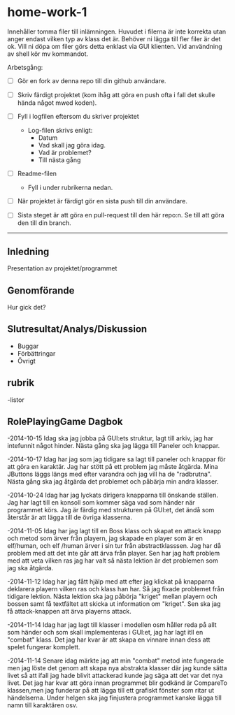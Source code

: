 ﻿home-work-1
===========

Innehåller tomma filer till inlämningen. Huvudet i filerna är inte korrekta utan anger endast vilken typ av klass det är. Behöver ni lägga till fler filer är det ok. Vill ni döpa om filer görs detta enklast via GUI klienten. Vid användning av shell kör mv kommandot.

Arbetsgång:

- [ ] Gör en fork av denna repo till din github användare.
- [ ] Skriv färdigt projektet (kom ihåg att göra en push ofta i fall det skulle hända något mwed koden).
- [ ] Fyll i logfilen eftersom du skriver projektet
    - Log-filen skrivs enligt:
        - Datum
        - Vad skall jag göra idag.
        - Vad är problemet?
        - Till nästa gång
- [ ] Readme-filen
     - Fyll i under rubrikerna nedan.
- [ ] När projektet är färdigt gör en sista push till din användare.
- [ ] Sista steget är att göra en pull-request till den här repo:n. Se till att göra den till din branch.


---


Inledning
---

Presentation av projektet/programmet


Genomförande
---

Hur gick det?


Slutresultat/Analys/Diskussion
---

- Buggar
- Förbättringar
- Övrigt

rubrik
---

-listor

RolePlayingGame Dagbok
---
-2014-10-15 Idag ska jag jobba på GUI:ets struktur, lagt till arkiv,
jag har intefunnit något hinder.
 Nästa gång ska jag lägga till Paneler och knappar.

-2014-10-17 Idag har jag som jag tidigare sa lagt till paneler och knappar för
att göra en karaktär. Jag har stött på ett problem jag måste åtgärda. Mina JButtons
läggs längs med efter varandra och jag vill ha de "radbrutna". Nästa gång ska jag
åtgärda det problemet och påbärja min andra klasser.

-2014-10-24 Idag har jag lyckats dirigera knapparna till önskande ställen. Jag har
lagt till en konsoll som kommer säga vad som händer när programmet körs. Jag är
färdig med strukturen på GUI:et, det ändå som återstår är att lägga till de övriga
klasserna.

-2014-11-05 Idag har jag lagt till en Boss klass och skapat en attack knapp och
metod som ärver från playern, jag skapade en player som är en elf/human, och elf
/human ärver i sin tur från abstractklasssen. Jag har då problem med att det inte
går att ärva från player. Sen har jag haft problem med att veta vilken ras jag har
valt så nästa lektion är det problemen som jag ska åtgärda.

-2014-11-12 Idag har jag fått hjälp med att efter jag klickat på knapparna 
deklarera playern vilken ras och klass han har. Så jag fixade problemet från tidigare
lektion. Nästa lektion ska jag påbörja "kriget" mellan playern och bossen samt 
få textfältet att skicka ut information om "kriget". Sen ska jag få attack-knappen
att ärva playerns attack.

-2014-11-14 Idag har jag lagt till klasser i modellen osm håller reda på allt som händer
och som skall implementeras i GUI:et, jag har lagt itll en "combat" klass. Det
jag har kvar är att skapa en vinnare innan dess att spelet fungerar komplett.

-2014-11-14 Senare idag märkte jag att min "combat" metod inte fungerade men
jag löste det genom att skapa nya abstrakta klasser där jag kunde sätta livet
så att ifall jag hade blivit attackerad kunde jag säga att det var det nya livet.
Det jag har kvar att göra innan programmet blir godkänd är CompareTo klassen,men
jag funderar på att lägga till ett grafiskt fönster som ritar ut händelserna. Under
helgen ska jag finjustera programmet kanske lägga till namn till karaktären osv.
